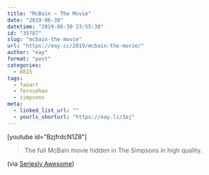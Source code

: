 ```yaml
---
title: "McBain – The Movie"
date: "2019-06-30"
datetime: "2019-06-30 23:55:38"
id: "35787"
slug: "mcbain-the-movie"
url: "https://eay.cc/2019/mcbain-the-movie/"
author: "eay"
format: "post"
categories:
  - 0815
tags:
  - fanart
  - fernsehen
  - simpsons
meta:
  - linked_list_url: ""
  - yourls_shorturl: "https://eay.li/3aj"
---
```


\[youtube id="BzjfrdcN1Z8"\]

> The full McBain movie hidden in The Simpsons in high quality.

(via [Seriesly Awesome](https://www.serieslyawesome.tv/der-in-the-simpsons-folgen-versteckte-mcbain-film/))
